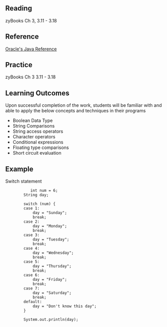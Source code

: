 ## Reading

zyBooks Ch 3, 3.11 - 3.18

## Reference
[Oracle's Java Reference](https://docs.oracle.com/javase/tutorial/index.html)

## Practice

zyBooks Ch 3 3.11 - 3.18

## Learning Outcomes
Upon successful completion of the work, students will be familiar with and able to apply the below concepts and techniques in their programs

* Boolean Data Type
* String Comparisons
* String access operators
* Character operators
* Conditional expressions
* Floating type comparisons
* Short circuit evaluation


## Example
Switch statement 
```
  	       int num = 6;
		String day;

		switch (num) {
		case 1:
			day = "Sunday";
			break;
		case 2:
			day = "Monday";
			break;
		case 3:
			day = "Tuesday";
			break;
		case 4:
			day = "Wednesday";
			break;
		case 5:
			day = "Thursday";
			break;
		case 6:
			day = "Friday";
			break;
		case 7:
			day = "Saturday";
			break;
		default:
			day = "Don't know this day";
		}

		System.out.println(day);
```

